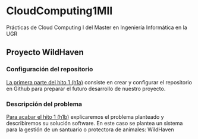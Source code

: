 # CloudComputing1MII
Prácticas de Cloud Computing I del Master en Ingeniería Informática en la UGR

## Proyecto WildHaven

### Configuración del repositorio
[La primera parte del hito 1 (h1a)](https://github.com/SergioHrvas/CloudComputing1MII/blob/main/hitos/h1a.md) consiste en crear y configurar el repositorio en Github para preparar el futuro desarrollo de nuestro proyecto.

### Descripción del problema
[Para acabar el hito 1 (h1b)](https://github.com/SergioHrvas/CloudComputing1MII/blob/main/hitos/h1b.md) explicaremos el problema planteado y describiremos su solución software. En este caso se plantea un sistema para la gestión de un santuario o protectora de animales: WildHaven

